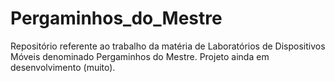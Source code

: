 # Pergaminhos_do_Mestre
Repositório referente ao trabalho da matéria de Laboratórios de Dispositivos Móveis denominado Pergaminhos do Mestre. Projeto ainda em desenvolvimento (muito).
